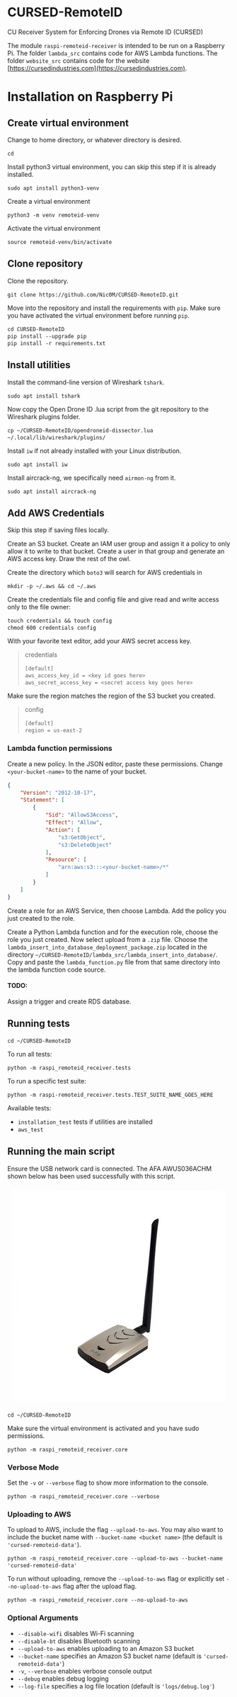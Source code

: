 # CURSED-RemoteID
CU Receiver System for Enforcing Drones via Remote ID (CURSED)

The module `raspi-remoteid-receiver` is intended to be run on a Raspberry Pi.
The folder `lambda_src` contains code for AWS Lambda functions.
The folder `website_src` contains code for the website [https://cursedindustries.com](https://cursedindustries.com).

# Installation on Raspberry Pi

## Create virtual environment
Change to home directory, or whatever directory is desired.
```shell
cd
```
Install python3 virtual environment, you can skip this step if it is already installed.
```shell
sudo apt install python3-venv
```
Create a virtual environment
```shell
python3 -m venv remoteid-venv
```
Activate the virtual environment
```shell
source remoteid-venv/bin/activate
```

## Clone repository
Clone the repository.
```shell
git clone https://github.com/Nic0M/CURSED-RemoteID.git
```
Move into the repository and install the requirements with `pip`.
Make sure you have activated the virtual environment before running `pip`.
```shell
cd CURSED-RemoteID
pip install --upgrade pip
pip install -r requirements.txt
```

## Install utilities
Install the command-line version of Wireshark `tshark`.
```shell
sudo apt install tshark
```
Now copy the Open Drone ID .lua script from the git repository to the Wireshark plugins folder.
```shell
cp ~/CURSED-RemoteID/opendroneid-dissector.lua ~/.local/lib/wireshark/plugins/
```
Install `iw` if not already installed with your Linux distribution.
```shell
sudo apt install iw
```
Install aircrack-ng, we specifically need `airmon-ng` from it.
```shell
sudo apt install aircrack-ng
```

## Add AWS Credentials
Skip this step if saving files locally.

Create an S3 bucket.
Create an IAM user group and assign it a policy to only allow it to write to that bucket.
Create a user in that group and generate an AWS access key.
Draw the rest of the owl.

Create the directory which `boto3` will search for AWS credentials in
```shell
mkdir -p ~/.aws && cd ~/.aws
```
Create the credentials file and config file and give read and write access only to the file owner:
```shell
touch credentials && touch config
chmod 600 credentials config
```
With your favorite text editor, add your AWS secret access key.
> credentials
> ```editorconfig
> [default]
> aws_access_key_id = <key id goes here>
> aws_secret_access_key = <secret access key goes here>
> ```
Make sure the region matches the region of the S3 bucket you created.
> config
> ```editorconfig
> [default]
> region = us-east-2
> ```

### Lambda function permissions
Create a new policy. In the JSON editor, paste these permissions.
Change `<your-bucket-name>` to the name of your bucket.
```json
{
    "Version": "2012-10-17",
    "Statement": [
        {
            "Sid": "AllowS3Access",
            "Effect": "Allow",
            "Action": [
                "s3:GetObject",
                "s3:DeleteObject"
            ],
            "Resource": [
                "arn:aws:s3:::<your-bucket-name>/*"
            ]
        }
    ]
}
```
Create a role for an AWS Service, then choose Lambda.
Add the policy you just created to the role.

Create a Python Lambda function and for the execution role, choose the role you just created.
Now select upload from a `.zip` file.
Choose the `lambda_insert_into_database_deployment_package.zip` located in the directory
`~/CURSED-RemoteID/lambda_src/lambda_insert_into_database/`.
Copy and paste the `lambda_function.py` file from that same directory into the lambda function code source.

#### TODO:
Assign a trigger and create RDS database.

## Running tests
```shell
cd ~/CURSED-RemoteID
```
To run all tests:
```shell
python -m raspi_remoteid_receiver.tests
```
To run a specific test suite:
```shell
python -m raspi-remoteid_receiver.tests.TEST_SUITE_NAME_GOES_HERE
```
Available tests:
- `installation_test` tests if utilities are installed
- `aws_test`


## Running the main script

Ensure the USB network card is connected. The AFA AWUS036ACHM shown below has been used successfully with this script.
<h3 align="center"><img src="images/ALFA_AWUS036ACHM.jpg"></h3>

```shell
cd ~/CURSED-RemoteID
```
Make sure the virtual environment is activated and you have sudo permissions.
```shell
python -m raspi_remoteid_receiver.core
```
### Verbose Mode
Set the `-v` or `--verbose` flag to show more information to the console.
```shell
python -m raspi_remoteid_receiver.core --verbose
```
### Uploading to AWS
To upload to AWS, include the flag `--upload-to-aws`.
You may also want to include the bucket name with `--bucket-name <bucket name>` (the default is `'cursed-remoteid-data'`).
```shell
python -m raspi_remoteid_receiver.core --upload-to-aws --bucket-name 'cursed-remoteid-data'
```
To run without uploading, remove the `--upload-to-aws` flag or explicitly set `--no-upload-to-aws` flag after the upload flag.
```shell
python -m raspi_remoteid_receiver.core --no-upload-to-aws
```

### Optional Arguments
- `--disable-wifi` disables Wi-Fi scanning
- `--disable-bt` disables Bluetooth scanning
- `--upload-to-aws` enables uploading to an Amazon S3 bucket
- `--bucket-name` specifies an Amazon S3 bucket name (default is `'cursed-remoteid-data'`)
- `-v`, `--verbose` enables verbose console output
- `--debug` enables debug logging
- `--log-file` specifies a log file location (default is `'logs/debug.log'`)
